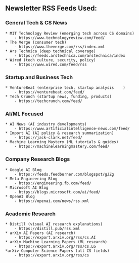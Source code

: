 ## Newsletter RSS Feeds Used:

### General Tech & CS News

    * MIT Technology Review (emerging tech across CS domains)
        - https://www.technologyreview.com/feed/
    * The Verge (consumer tech)
        - https://www.theverge.com/rss/index.xml
    * Ars Technica (deep technical coverage)
        - https://feeds.arstechnica.com/arstechnica/index
    * Wired (tech culture, security, policy)
        - https://www.wired.com/feed/rss

### Startup and Business Tech

    * VentureBeat (enterprise tech, startup analysis    )
        - https://venturebeat.com/feed/
    * Tech Crunch (startup news, funding, products)
        - https://techcrunch.com/feed/

### AI/ML Focused

    * AI News (AI industry developments)
        - https://www.artificialintelligence-news.com/feed/
    * Import AI (AI policy & research summarization)
        - https://jack-clark.net/feed/
    * Machine Learning Mastery (ML tutorials & guides)
        - https://machinelearningmastery.com/feed/

### Company Research Blogs

    * Google AI Blog
        - https://feeds.feedburner.com/blogspot/gJZg
    * Meta Engineering Blog
        - https://engineering.fb.com/feed/
    * Microsoft AI Blog
        - https://blogs.microsoft.com/ai/feed/
    * OpenAI Blog
        - https://openai.com/news/rss.xml

### Academic Research

    * Distill (visual AI research explanations)
        - https://distill.pub/rss.xml
    * arXiv AI Papers (AI research)
        - https://export.arxiv.org/rss/cs.AI
    * arXiv Machine Learning Papers (ML research)
        - https://export.arxiv.org/rss/cs.LG
    *arXiv Computer Science Papers (all CS fields)
        - https://export.arxiv.org/rss/cs
